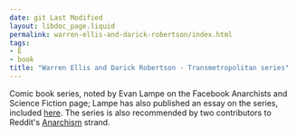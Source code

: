 ```yaml
---
date: git Last Modified
layout: libdoc_page.liquid
permalink: warren-ellis-and-darick-robertson/index.html
tags:
- E
- book
title: "Warren Ellis and Darick Robertson - Transmetropolitan series"
---
```


Comic book series, noted by Evan Lampe on the Facebook  Anarchists and Science Fiction page; Lampe has also published an essay on the  series, included <a href="https://htronline.weebly.com/uploads/5/1/4/3/5143156/htr_2014.pdf">here</a>. The series is also recommended by two  contributors to Reddit's <a href="http://www.reddit.com/r/Anarchism/comments/1d7esn/">Anarchism</a>  strand.